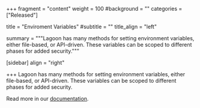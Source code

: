 +++
fragment = "content"
weight = 100
#background = ""
categories = ["Released"]

title = "Enviroment Variables"
#subtitle = ""
title_align = "left"

summary = """Lagoon has many methods for setting environment variables, either file-based, or API-driven.  These variables can be scoped to different phases for added security."""

[sidebar]
  align = "right"

+++
Lagoon has many methods for setting environment variables, either file-based, or API-driven.  These variables can be scoped to different phases for added security.

Read more in our [documentation](https://docs.lagoon.sh/lagoon/using-lagoon-advanced/environment-variables).
